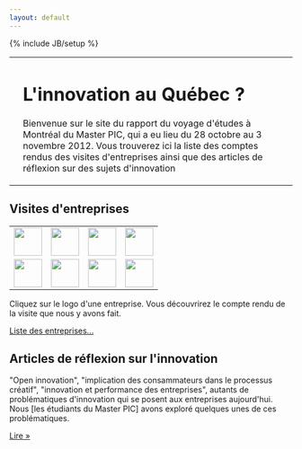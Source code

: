 ```yaml
---
layout: default
---
```

{% include JB/setup %}

<div class="hero-unit" >
	<table border="0">
		<td>
			<span class='st_facebook_vcount' displayText='Facebook'></span>
			<span class='st_googleplus_vcount' displayText='Google +'></span>
			<span class='st_twitter_vcount' displayText='Tweet'></span>
			<span class='st_linkedin_vcount' displayText='LinkedIn'></span>
		</td>
		<td>
			<h1>L'innovation au Québec ?</h1>
			<p>Bienvenue sur le site du rapport du voyage d'études à Montréal du Master PIC, qui a eu lieu du 28 octobre au 3 novembre 2012. Vous trouverez ici la liste des comptes rendus des visites d'entreprises ainsi que des articles de réflexion sur des sujets d'innovation</p>
   			 <!--<span><a class="btn btn-primary btn-large" href="articles-list.html">Commencer la lecture &raquo;</a></span>-->
		</td>	
	</table>
	
    	
</div>

<div class="row">
	    <div class="span6">
		<h2>Visites d'entreprises</h2>
			<table border="0">
				<tr> 
					<td><a href="http://davinov.github.com/masterpic-montreal-2012/Entreprises/Bombardier/" target="_blank"><img src="https://lh5.googleusercontent.com/-8XdWod66hCo/UPWiskbtbfI/AAAAAAAAAwY/GYyxRV3Tf0Q/s144/imgres.jpg" height="50px" ></a></td>
					<td><a href="http://davinov.github.com/masterpic-montreal-2012/Entreprises/Ericsson/" target="_blank"><img src="https://lh6.googleusercontent.com/-9x78rL28jPQ/UPWjOSSP5JI/AAAAAAAAAxA/de_ksUwgKT4/s144/imgres.jpg" height="50px" ></a></td>
					<td><a href="http://davinov.github.com/masterpic-montreal-2012/Entreprises/Ubisoft/" target="_blank"><img src="https://lh4.googleusercontent.com/-8RHasVJQy7c/UPWi9MQmWFI/AAAAAAAAAwo/qXsK8WmU_JY/s144/imgres.jpg" height="50px" ></a></td>
					<td><a href="http://davinov.github.com/masterpic-montreal-2012/Entreprises/Cirque-du-Soleil/" target="_blank"><img src="https://lh4.googleusercontent.com/-WvaN4S2iZmA/UPWjC70jUSI/AAAAAAAAAww/L928RsATS7M/s144/imgres.jpg" height="50px" ></a></td>
				</tr>
				<tr>
					<td><a href="http://davinov.github.com/masterpic-montreal-2012/Entreprises/Hydro-Quebec/" target="_blank"><img src="https://lh5.googleusercontent.com/-Oq_wtsFOZWY/UPWjJP4LX7I/AAAAAAAAAw4/6bOoVKVMJQY/s144/imgres.jpg" height="50px" ></a></td>
					<td><a href="http://davinov.github.com/masterpic-montreal-2012/Entreprises/Ecole-de-Technologie-Superieure/" target="_blank"><img src="https://lh5.googleusercontent.com/-4Hl6dubDXyg/UPWjUtH9BRI/AAAAAAAAAxI/x2QH0zggxMU/s144/imgres.jpg" height="50px" ></a></td>
					<td><a href="http://davinov.github.com/masterpic-montreal-2012/Entreprises/GE-Aviation/" target="_blank"><img src="https://lh6.googleusercontent.com/-pHMO-iuy0hE/UPWi0UTLNMI/AAAAAAAAAwg/IYYSgugcE0A/s144/imgres.jpg" height="50px" ></a></td>	
					<td><a href="http://davinov.github.com/masterpic-montreal-2012/Entreprises/Essilor/" target="_blank"><img src="https://lh4.googleusercontent.com/-nO8hUATiS04/UPWgh5qfMpI/AAAAAAAAAvs/NOwMzy1RtvE/s144/logo_essilor.jpg" height="50px" ></a></td>
				</tr>
			</table>
			<p>Cliquez sur le logo d'une entreprise. Vous découvrirez le compte rendu de la visite que nous y avons fait.</p>
			<p><a class="btn" href="articles-list.html#Entreprises-ref">Liste des entreprises...</a></p>
    </div>
    <div class="span6">
	    <h2>Articles de réflexion sur l'innovation</h2>
	    <p>"Open innovation", "implication des consammateurs dans le processus créatif", "innovation et performance des entreprises", autants de problématiques d'innovation qui se posent aux entreprises aujourd'hui. Nous [les étudiants du Master PIC] avons exploré quelques unes de ces problématiques. </p>
	    <p><a class="btn" href="articles-list.html#Articles-ref">Lire &raquo;</a></p>
	</div>	
</div>
